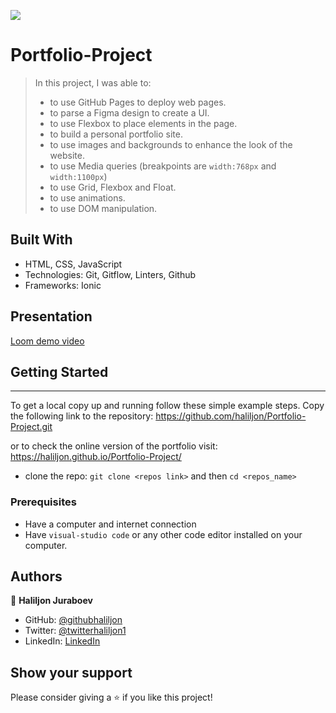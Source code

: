 ![](https://img.shields.io/badge/Microverse-blueviolet)

# Portfolio-Project

> In this project, I was able to:
>
> - to use GitHub Pages to deploy web pages.
> - to parse a Figma design to create a UI.
> - to use Flexbox to place elements in the page.
> - to build a personal portfolio site.
> - to use images and backgrounds to enhance the look of the website.
> - to use Media queries (breakpoints are `width:768px` and `width:1100px`)
> - to use Grid, Flexbox and Float.
> - to use animations.
> - to use DOM manipulation.

## Built With

- HTML, CSS, JavaScript
- Technologies: Git, Gitflow, Linters, Github
- Frameworks: Ionic

## Presentation

[Loom demo video](https://www.loom.com/share/6bb39d138660410b823144f5ba9fe644)

## Getting Started

---

To get a local copy up and running follow these simple example steps. Copy the following link to the repository: https://github.com/haliljon/Portfolio-Project.git

or to check the online version of the portfolio visit: https://haliljon.github.io/Portfolio-Project/

- clone the repo: `git clone <repos link>` and then `cd <repos_name>`

### Prerequisites

- Have a computer and internet connection
- Have `visual-studio code` or any other code editor installed on your computer.

## Authors

👤 **Haliljon Juraboev**

- GitHub: [@githubhaliljon](https://github.com/haliljon)
- Twitter: [@twitterhaliljon1](https://twitter.com/haliljon1)
- LinkedIn: [LinkedIn](https://www.linkedin.com/in/juraboev-haliljon)

## Show your support

Please consider giving a ⭐️ if you like this project!
